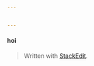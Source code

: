 ```yaml
---


---
```


<h4 id="hoi">hoi</h4>
<blockquote>
<p>Written with <a href="https://stackedit.io/">StackEdit</a>.</p>
</blockquote>

